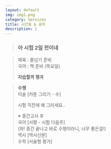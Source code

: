 ```yaml
---
layout: default
img: img1.png
category: Services
title: 시간표 & 공지
description: |
---
```


  > <h3>아 시험 2일 전이네</h3>
       
  > 체육 : 줄넘기 준비           
  > 국어 : 책 준비 (목요일)        
  >     
  > **자습할꺼 챙겨**     

  > **수행**        
  > 미술 [카툰 그리기 - 수]      
  >       
  > 시험 직전에 왜 그러세요..     
  >     
  > ※ 중간고사 후     
  > 국어 [서평 - 시험 다음주]      
  > (와! 중간 끝나고 바로 수행이라니, 너무 좋은걸!)      
  > 역사 [역사신문]     
  > 수학 [서술형 평가]      